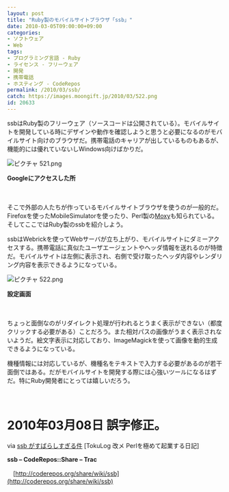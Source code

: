 ```yaml
---
layout: post
title: "Ruby製のモバイルサイトブラウザ「ssb」"
date: 2010-03-05T09:00:00+09:00
categories:
- ソフトウェア
- Web
tags: 
- プログラミング言語 - Ruby
- ライセンス - フリーウェア
- 開発
- 携帯電話
- ホスティング - CodeRepos
permalink: /2010/03/ssb/
catch: https://images.moongift.jp/2010/03/522.png
id: 20633
---
```

ssbはRuby製のフリーウェア（ソースコードは公開されている）。モバイルサイトを開発している時にデザインや動作を確認しようと思うと必要になるのがモバイルサイト向けのブラウザだ。携帯電話のキャリアが出しているものもあるが、機能的には優れていないしWindows向けばかりだ。

  

![ピクチャ 521.png](https://images.moongift.jp/2010/03/521.png)  
  
**Googleにアクセスした所**

  

　

  

そこで外部の人たちが作っているモバイルサイトブラウザを使うのが一般的だ。Firefoxを使ったMobileSimulatorを使ったり、Perl製の[Moxy](http://www.moongift.jp/2010/03/moxy/)も知られている。そしてここではRuby製のssbを紹介しよう。

  
<!--more-->

ssbはWebrickを使ってWebサーバが立ち上がり、モバイルサイトにダミーアクセスする。携帯電話に真似たユーザエージェントやヘッダ情報を送れるのが特徴だ。モバイルサイトは左側に表示され、右側で受け取ったヘッダ内容やレンダリング内容を表示できるようになっている。

  

![ピクチャ 522.png](https://images.moongift.jp/2010/03/522.png)

  

**設定画面**

  

　

  

ちょっと面倒なのがリダイレクト処理が行われるとうまく表示ができない（都度クリックする必要がある）ことだろう。また相対パスの画像がうまく表示されないようだ。絵文字表示に対応しており、ImageMagickを使って画像を動的生成できるようになっている。

  

機種情報には対応しているが、機種名をテキストで入力する必要があるのが若干面倒ではある。だがモバイルサイトを開発する際には心強いツールになるはずだ。特にRuby開発者にとっては嬉しいだろう。

  

　

  

# 2010年03月08日 誤字修正。

  

via [ssb がすばらしすぎる件](http://d.hatena.ne.jp/tokuhirom/20071126/1196087353) [TokuLog 改メ Perlを極めて起業する日記]

  

**ssb – CodeRepos::Share – Trac**  
  
　[http://coderepos.org/share/wiki/ssb](http://coderepos.org/share/wiki/ssb)

  
